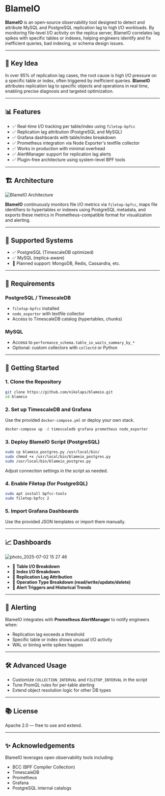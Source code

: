 # BlameIO

**BlameIO** is an open-source observability tool designed to detect and attribute MySQL and PostgreSQL replication lag to high I/O workloads. By monitoring file-level I/O activity on the replica server, BlameIO correlates lag spikes with specific tables or indexes, helping engineers identify and fix inefficient queries, bad indexing, or schema design issues.

---

## 🧠 Key Idea

In over 95% of replication lag cases, the root cause is high I/O pressure on a specific table or index, often triggered by inefficient queries. **BlameIO** attributes replication lag to specific objects and operations in real time, enabling precise diagnosis and targeted optimization.

---

## 📊 Features

- ✅ Real-time I/O tracking per table/index using `filetop-bpfcc`
- ✅ Replication lag attribution (PostgreSQL and MySQL)
- ✅ Grafana dashboards with table/index breakdown
- ✅ Prometheus integration via Node Exporter's textfile collector
- ✅ Works in production with minimal overhead
- ✅ AlertManager support for replication lag alerts
- ✅ Plugin-free architecture using system-level BPF tools

---

## 🏗️ Architecture

![BlameIO Architecture](./blameio_architecture.png)

**BlameIO** continuously monitors file I/O metrics via `filetop-bpfcc`, maps file identifiers to hypertables or indexes using PostgreSQL metadata, and exports these metrics in Prometheus-compatible format for visualization and alerting.

---

## 💾 Supported Systems

- ✅ PostgreSQL (TimescaleDB optimized)
- ✅ MySQL (replica-aware)
- 🧪 Planned support: MongoDB, Redis, Cassandra, etc.

---

## 🔧 Requirements

### PostgreSQL / TimescaleDB

- `filetop-bpfcc` installed
- `node_exporter` with textfile collector
- Access to TimescaleDB catalog (hypertables, chunks)

### MySQL

- Access to `performance_schema.table_io_waits_summary_by_*`
- Optional: custom collectors with `collectd` or Python

---

## 🚀 Getting Started

### 1. Clone the Repository

```bash
git clone https://github.com/nikolaps/blameio.git
cd blameio
```

### 2. Set up TimescaleDB and Grafana

Use the provided `docker-compose.yml` or deploy your own stack.

```bash
docker-compose up -d timescaledb grafana prometheus node_exporter
```

### 3. Deploy BlameIO Script (PostgreSQL)

```bash
sudo cp blameio_postgres.py /usr/local/bin/
sudo chmod +x /usr/local/bin/blameio_postgres.py
sudo /usr/local/bin/blameio_postgres.py
```

Adjust connection settings in the script as needed.

### 4. Enable Filetop (for PostgreSQL)

```bash
sudo apt install bpfcc-tools
sudo filetop-bpfcc 2
```

### 5. Import Grafana Dashboards

Use the provided JSON templates or import them manually.

---

## 📈 Dashboards
![photo_2025-07-02 15 27 46](https://github.com/user-attachments/assets/c0863934-5877-44b9-aa8d-f345ee9f6524)

- 📌 **Table I/O Breakdown**
- 📌 **Index I/O Breakdown**
- 📌 **Replication Lag Attribution**
- 📌 **Operation Type Breakdown (read/write/update/delete)**
- 📌 **Alert Triggers and Historical Trends**

---

## 📡 Alerting

BlameIO integrates with **Prometheus AlertManager** to notify engineers when:

- Replication lag exceeds a threshold
- Specific table or index shows unusual I/O activity
- WAL or binlog write spikes happen

---

## 🛠️ Advanced Usage

- Customize `COLLECTION_INTERVAL` and `FILETOP_INTERVAL` in the script
- Tune PromQL rules for per-table alerting
- Extend object resolution logic for other DB types

---

## 📚 License

Apache 2.0 — free to use and extend.

---

## ✨ Acknowledgements

BlameIO leverages open observability tools including:

- BCC (BPF Compiler Collection)
- TimescaleDB
- Prometheus
- Grafana
- PostgreSQL internal catalogs
